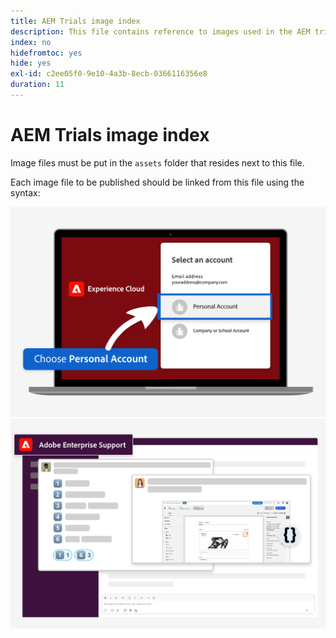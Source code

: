 ```yaml
---
title: AEM Trials image index
description: This file contains reference to images used in the AEM trials marketing materials.
index: no
hidefromtoc: yes
hide: yes
exl-id: c2ee05f0-9e10-4a3b-8ecb-0366116356e8
duration: 11
---
```

# AEM Trials image index

Image files must be put in the `assets` folder that resides next to this file.

Each image file to be published should be linked from this file using the syntax:

![Trial ready email image personal account](./assets/select-personal-account.png)
![Slack email image](./assets/Slack-email-image.png)
